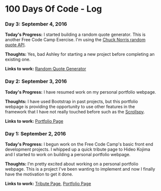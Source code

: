# 100 Days Of Code - Log

### Day 3: September 4, 2016
**Today's Progress:** I started building a random quote generator.  This is another Free Code Camp Exercise.  I'm using the [Chuck Norris random quote API](http://www.icndb.com/api/). 

**Thoughts:** Yes, bad Ashley for starting a new project before completing an existing one. 

**Links to work:** [Random Quote Generator](http://codepen.io/townsean/full/jrEyPj/)

### Day 2: September 3, 2016
**Today's Progress:** I have resumed work on my personal portfolio webpage. 

**Thoughts:** I have used Bootstrap in past projects, but this portfolio webpage is providing the opportunity to use other features in the framework that I have not really touched before such as the [Scrollspy](http://getbootstrap.com/javascript/#scrollspy).

**Links to work:** [Portfolio Page](http://codepen.io/townsean/full/WGNWbG/)

### Day 1: September 2, 2016
**Today's Progress:** I begun work on the Free Code Camp's basic front end development projects.  I whipped up a quick tribute page to Hideo Kojima and I started to work on building a personal portfolio webpage.

**Thoughts:** I'm pretty excited about working on a personal portfolio webpage.  This is a project I've been wanting to implement and now I finally have the motivation to get it done.

**Links to work:** [Tribute Page](http://codepen.io/townsean/full/LRYPYN/), [Portfolio Page](http://codepen.io/townsean/full/WGNWbG/)

